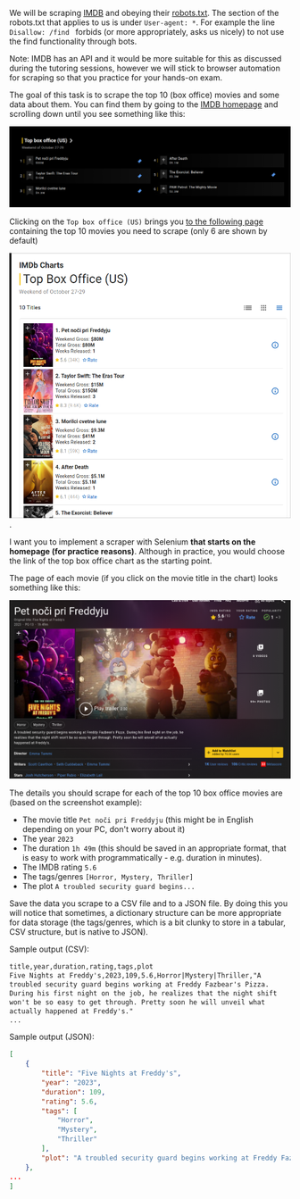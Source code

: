 We will be scraping [IMDB](https://www.imdb.com) and obeying their [robots.txt](https://www.imdb.com/robots.txt). The section of the robots.txt that applies to us is under `User-agent: *`. For example the line `Disallow: /find
` forbids (or more appropriately, asks us nicely) to not use the find functionality through bots.

Note: IMDB has an API and it would be more suitable for this as discussed during the tutoring sessions, however we will stick to browser automation for scraping so that you practice for your hands-on exam.

The goal of this task is to scrape the top 10 (box office) movies and some data about them. You can find them by going to the [IMDB homepage](https://www.imdb.com) and scrolling down until you see something like this:

![imdbhomepage](imdb_homepage_screen.png)

Clicking on the `Top box office (US)` brings you [to the following page](https://www.imdb.com/chart/boxoffice/?ref_=hm_cht_sm) containing the top 10 movies you need to scrape (only 6 are shown by default)

![chart page](imdb_top.png).

I want you to implement a scraper with Selenium **that starts on the homepage (for practice reasons)**. Although in practice, you would choose the link of the top box office chart as the starting point.

The page of each movie (if you click on the movie title in the chart) looks something like this:

![movie page](imdb_movie.png)

The details you should scrape for each of the top 10 box office movies are (based on the screenshot example):
- The movie title `Pet noči pri Freddyju` (this might be in English depending on your PC, don't worry about it)
- The year `2023`
- The duration `1h 49m` (this should be saved in an appropriate format, that is easy to work with programmatically - e.g. duration in minutes).
- The IMDB rating `5.6`
- The tags/genres `[Horror, Mystery, Thriller]`
- The plot `A troubled security guard begins...`

Save the data you scrape to a CSV file and to a JSON file. By doing this you will notice that sometimes, a dictionary structure can be more appropriate for data storage (the tags/genres, which is a bit clunky to store in a tabular, CSV structure, but is native to JSON).

Sample output (CSV):
```csv
title,year,duration,rating,tags,plot
Five Nights at Freddy's,2023,109,5.6,Horror|Mystery|Thriller,"A troubled security guard begins working at Freddy Fazbear's Pizza. During his first night on the job, he realizes that the night shift won't be so easy to get through. Pretty soon he will unveil what actually happened at Freddy's."
...
```

Sample output (JSON):
```json
[
    {
        "title": "Five Nights at Freddy's",
        "year": "2023",
        "duration": 109,
        "rating": 5.6,
        "tags": [
            "Horror",
            "Mystery",
            "Thriller"
        ],
        "plot": "A troubled security guard begins working at Freddy Fazbear's Pizza. During his first night on the job, he realizes that the night shift won't be so easy to get through. Pretty soon he will unveil what actually happened at Freddy's."
    },
...
]
```
